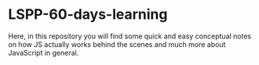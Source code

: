 # LSPP-60-days-learning

Here, in this repository you will find some quick and easy conceptual notes on how JS actually works behind the scenes and much more about JavaScript in general.
